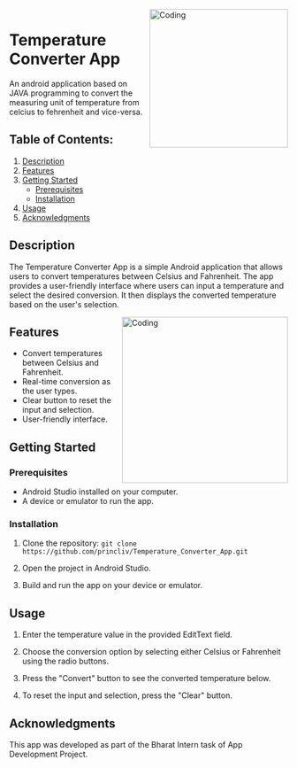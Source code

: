 <img align="right" alt="Coding" width="250" src="https://github.com/princliv/Temperature_Converter_App/assets/133310478/8ac59890-4ac1-44b9-97ff-72b25d1e8bf7">

# Temperature Converter App
An android application based on JAVA programming to convert the measuring unit of temperature from celcius to fehrenheit and vice-versa.

## Table of Contents:
1. [Description](#description)
2. [Features](#features)
3. [Getting Started](#getting-started)
    - [Prerequisites](#prerequisites)
    - [Installation](#installation)
4. [Usage](#usage)
5. [Acknowledgments](#acknowledgments)


## Description

The Temperature Converter App is a simple Android application that allows users to convert temperatures between Celsius and Fahrenheit. The app provides a user-friendly interface where users can input a temperature and select the desired conversion. It then displays the converted temperature based on the user's selection.

<img align="right" alt="Coding" width="300" src="https://github.com/princliv/Temperature_Converter_App/assets/133310478/3578ea98-068a-4db3-9e24-b62d56f73c3d">

## Features

- Convert temperatures between Celsius and Fahrenheit.
- Real-time conversion as the user types.
- Clear button to reset the input and selection.
- User-friendly interface.

## Getting Started

### Prerequisites

- Android Studio installed on your computer.
- A device or emulator to run the app.

### Installation

1. Clone the repository:
   ```git clone https://github.com/princliv/Temperature_Converter_App.git```

2. Open the project in Android Studio.

3. Build and run the app on your device or emulator.

## Usage

1. Enter the temperature value in the provided EditText field.

2. Choose the conversion option by selecting either Celsius or Fahrenheit using the radio buttons.

3. Press the "Convert" button to see the converted temperature below.

4. To reset the input and selection, press the "Clear" button.

## Acknowledgments

This app was developed as part of the Bharat Intern task of App Development Project.

